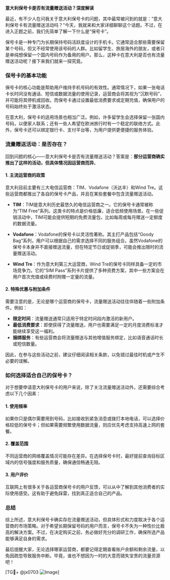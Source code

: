 **意大利保号卡是否有流量赠送活动？深度解读**

最近，有不少人在问我关于意大利保号卡的问题，其中最常被问到的就是：“意大利保号卡有流量赠送活动吗？”今天，我就来和大家详细聊聊这个话题。不过，在进入正题之前，我们先简单了解一下什么是“保号卡”。

保号卡是一种专门为长期保持号码活跃度设计的手机卡。它通常适合那些需要保留某个号码，但又不经常使用该号码的人群。比如留学生、旅居海外的朋友，或者只是单纯想保留一个国内号码作为备用的用户。那么，这种卡在意大利是否也有流量赠送活动呢？接下来我们就来一探究竟。

### 保号卡的基本功能

保号卡的核心功能是帮助用户维持手机号码的有效性。通常情况下，如果一张电话卡长时间没有通话、短信或数据流量的使用记录，运营商会将其视为“沉默号码”，并可能将其停机或回收。而保号卡通过设置最低消费要求或定期充值，确保用户的号码始终处于激活状态。

在意大利，保号卡的适用场景也相当广泛。例如，许多留学生会选择保留一张国内号码，以便家人联系；还有一些人希望在欧洲旅行时有一个稳定的联络方式。此外，保号卡还可以绑定银行卡、支付平台等，为用户提供更便捷的服务体验。

### 流量赠送活动：是否存在？

回到问题的核心——意大利保号卡是否有流量赠送活动？答案是：**部分运营商确实推出了这样的活动，但具体情况因运营商而异**。

#### 1. 主流运营商的政策

意大利目前主要有三大电信运营商：TIM、Vodafone（沃达丰）和Wind Tre。这些运营商都推出了各自的保号卡产品，并且在某些套餐中包含流量赠送活动。

- **TIM**：TIM是意大利历史最悠久的电信运营商之一。它的保号卡通常被称为“TIM Free”系列。这类卡的特点是价格低廉，适合低频使用场景。在一些促销活动中，TIM可能会提供短期的免费流量包，比如每周或每月赠送一定额度的数据流量。
  
- **Vodafone**：Vodafone的保号卡以灵活性著称。其主打产品包括“Goody Bag”系列，用户可以根据自己的需求选择不同的服务组合。虽然Vodafone的保号卡本身并不直接赠送流量，但在特定节日或促销季，可能会推出限时的流量赠送活动。

- **Wind Tre**：作为意大利第三大运营商，Wind Tre的保号卡同样具备一定的市场竞争力。它的“SIM Pass”系列卡片提供了多种资费方案，其中一些方案会在用户首次充值或续费时附赠一定量的流量。

#### 2. 特殊优惠与附加条件

需要注意的是，无论是哪个运营商的保号卡，流量赠送活动往往伴随着一些附加条件。例如：

- **限定时间**：流量赠送通常只适用于特定时间段内激活的新用户。
- **最低消费要求**：即使获得了流量赠送，用户也需要满足一定的月度消费标准才能继续享受这一福利。
- **捆绑服务**：有些运营商会将流量赠送与其他增值服务绑定，比如语音通话时长或短信数量。

因此，在参与这些活动之前，建议仔细阅读相关条款，以免错过最佳时机或产生不必要的误解。

### 如何选择适合自己的保号卡？

对于想要申请意大利保号卡的用户来说，除了关注流量赠送活动外，还需要综合考虑以下几个因素：

#### 1. 使用频率

如果你只是偶尔需要用到号码，比如接收到紧急消息或拨打本地电话，可以选择价格较低的保号卡；但如果需要频繁使用数据流量，则应优先考虑支持高速上网的套餐。

#### 2. 覆盖范围

不同运营商的网络覆盖情况可能存在差异。在选择保号卡时，最好提前查询目标区域内的信号强度和服务质量，确保通信畅通无阻。

#### 3. 用户评价

互联网上有很多关于各运营商保号卡的用户反馈，可以从中了解到其他消费者的实际使用感受。这有助于避免踩雷，找到真正适合自己的产品。

### 总结

综上所述，意大利保号卡确实存在流量赠送活动，但具体形式和力度取决于各个运营商的市场策略。对于希望长期保留号码的用户而言，保号卡不失为一种性价比极高的解决方案。不过，在决定购买之前，务必做好充分的调研工作，确保所选产品能够满足自身的需求。

最后提醒大家，无论选择哪家运营商，都要记得定期查看账户余额和剩余流量，以免因疏忽导致服务中断。毕竟，谁也不想因为一时的大意而错失宝贵的流量资源吧！

[TG💪+ @jx0703 ![Image](https://github.com/user-attachments/assets/dbca1d08-cadb-493c-b0ec-ad6f7a83f270)]